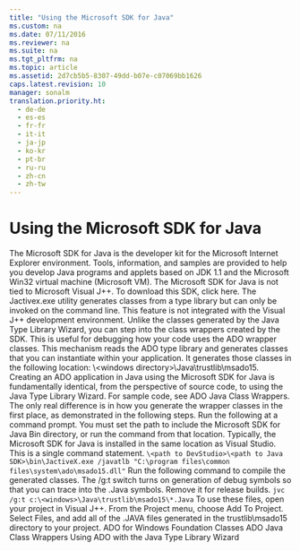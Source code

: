 ```yaml
---
title: "Using the Microsoft SDK for Java"
ms.custom: na
ms.date: 07/11/2016
ms.reviewer: na
ms.suite: na
ms.tgt_pltfrm: na
ms.topic: article
ms.assetid: 2d7cb5b5-8307-49dd-b07e-c07069bb1626
caps.latest.revision: 10
manager: sonalm
translation.priority.ht: 
  - de-de
  - es-es
  - fr-fr
  - it-it
  - ja-jp
  - ko-kr
  - pt-br
  - ru-ru
  - zh-cn
  - zh-tw
---
```

# Using the Microsoft SDK for Java
<?xml version="1.0" encoding="utf-8"?>
<developerReferenceWithoutSyntaxDocument xmlns="http://ddue.schemas.microsoft.com/authoring/2003/5" xmlns:xlink="http://www.w3.org/1999/xlink" xmlns:xsi="http://www.w3.org/2001/XMLSchema-instance" xsi:schemaLocation="http://ddue.schemas.microsoft.com/authoring/2003/5 http://dduestorage.blob.core.windows.net/ddueschema/developer.xsd">
  <introduction>
    <para>The Microsoft SDK for Java is the developer kit for the Microsoft Internet Explorer environment. Tools, information, and samples are provided to help you develop Java programs and applets based on JDK 1.1 and the Microsoft Win32 virtual machine (Microsoft VM). The Microsoft SDK for Java is not tied to Microsoft Visual J++. To download this SDK, click here.</para>
    <para>The Jactivex.exe utility generates classes from a type library but can only be invoked on the command line. This feature is not integrated with the Visual J++ development environment. Unlike the classes generated by the <legacyLink xlink:href="f9737a65-4b2f-47fa-b026-1494dca158eb">Java Type Library Wizard</legacyLink>, you can step into the class wrappers created by the SDK. This is useful for debugging how your code uses the ADO wrapper classes.</para>
    <para>This mechanism reads the ADO type library and generates classes that you can instantiate within your application. It generates those classes in the following location: \&lt;windows directory&gt;\Java\trustlib\msado15.</para>
    <para>Creating an ADO application in Java using the Microsoft SDK for Java is fundamentally identical, from the perspective of source code, to using the Java Type Library Wizard. For sample code, see <legacyLink xlink:href="1fc09dc1-9e32-412e-9f43-b8eb8bb483ca">ADO Java Class Wrappers</legacyLink>. The only real difference is in how you generate the wrapper classes in the first place, as demonstrated in the following steps.</para>
    <procedure>
      <title>To create an ADO project with the Microsoft SDK for Java</title>
      <steps class="ordered">
        <step>
          <content>
            <para>Run the following at a command prompt. You must set the path to include the Microsoft SDK for Java Bin directory, or run the command from that location. Typically, the Microsoft SDK for Java is installed in the same location as Visual Studio. This is a single command statement. </para>
            <code>\&lt;path to DevStudio&gt;\&lt;path to Java SDK&gt;\bin\JactiveX.exe /javatlb "C:\program files\common files\system\ado\msado15.dll"</code>
          </content>
        </step>
        <step>
          <content>
            <para>Run the following command to compile the generated classes. The /g:t switch turns on generation of debug symbols so that you can trace into the .Java symbols. Remove it for release builds. </para>
            <code>jvc /g:t c:\&lt;windows&gt;\Java\trustlib\msado15\*.Java</code>
          </content>
        </step>
        <step>
          <content>
            <para>To use these files, open your project in Visual J++. From the <legacyBold>Project</legacyBold> menu, choose <legacyBold>Add To Project</legacyBold>. Select <legacyBold>Files</legacyBold>, and add all of the .JAVA files generated in the trustlib\msado15 directory to your project.</para>
          </content>
        </step>
      </steps>
    </procedure>
  </introduction>
  <relatedTopics>
<link xlink:href="1fdfa42e-897e-4770-b320-ab3720adabcc">ADO for Windows Foundation Classes</link>
<link xlink:href="1fc09dc1-9e32-412e-9f43-b8eb8bb483ca">ADO Java Class Wrappers</link>
<link xlink:href="f9737a65-4b2f-47fa-b026-1494dca158eb">Using ADO with the Java Type Library Wizard</link>
</relatedTopics>
</developerReferenceWithoutSyntaxDocument>
